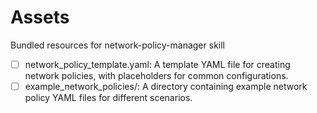 # Assets

Bundled resources for network-policy-manager skill

- [ ] network_policy_template.yaml: A template YAML file for creating network policies, with placeholders for common configurations.
- [ ] example_network_policies/: A directory containing example network policy YAML files for different scenarios.
